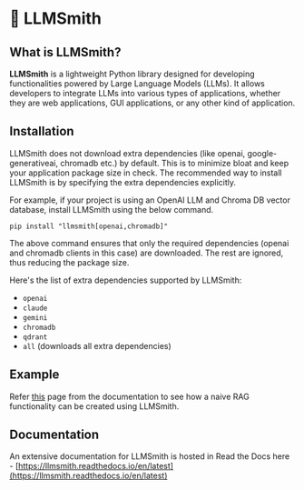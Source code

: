 # 🧰 LLMSmith

## What is LLMSmith?

**LLMSmith** is a lightweight Python library designed for developing functionalities powered by Large Language Models (LLMs). It allows developers to integrate LLMs into various types of applications, whether they are web applications, GUI applications, or any other kind of application.

## Installation

LLMSmith does not download extra dependencies (like openai, google-generativeai, chromadb etc.) by default. This is to minimize bloat and keep your application package size in check. The recommended way to install LLMSmith is by specifying the extra dependencies explicitly.

For example, if your project is using an OpenAI LLM and Chroma DB vector database, install LLMSmith using the below command.

```
pip install "llmsmith[openai,chromadb]"
```

The above command ensures that only the required dependencies (openai and chromadb clients in this case) are downloaded. The rest are ignored, thus reducing the package size.

Here's the list of extra dependencies supported by LLMSmith:
- `openai`
- `claude`
- `gemini`
- `chromadb`
- `qdrant`
- `all` (downloads all extra dependencies)

## Example

Refer [this](https://llmsmith.readthedocs.io/en/latest/examples.html) page from the documentation to see how a naive RAG functionality can be created using LLMSmith.

## Documentation

An extensive documentation for LLMSmith is hosted in Read the Docs here - [https://llmsmith.readthedocs.io/en/latest](https://llmsmith.readthedocs.io/en/latest)
